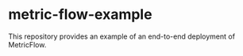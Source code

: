 # metric-flow-example
This repository provides an example of an end-to-end deployment of MetricFlow.
